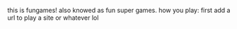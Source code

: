 this is fungames!
also knowed as fun super games.
how you play:
first add a url to play a site or whatever lol
